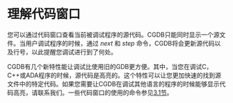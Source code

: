 理解代码窗口
============

您可以通过代码窗口查看当前被调试程序的源代码。CGDB只能同时显示一个源文件。当用户调试程序的时候，通过 *next* 和 *step* 命令，CGDB将会更新源代码以及行号，以此提醒您调试进行到了何处。

CGDB有几个新特性能让调试比使用旧的GDB更方便。其中，当您在调试C，C++或ADA程序的时候，源代码是高亮的。这个特性可以让您更加快速的找到源文件中的特定代码。如果您需要让CGDB在调试其他语言的程序的时候能够显示代码高亮，请联系我们。一些代码窗口的使用的命令参见[3.1节](<3.1.md>)。
